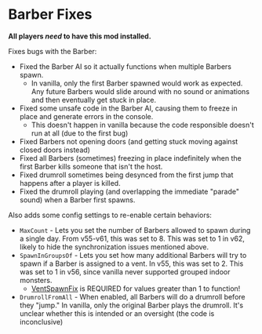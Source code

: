 # Barber Fixes
**All players *need* to have this mod installed.**

Fixes bugs with the Barber:
- Fixed the Barber AI so it actually functions when multiple Barbers spawn.
  - In vanilla, only the first Barber spawned would work as expected. Any future Barbers would slide around with no sound or animations and then eventually get stuck in place.
- Fixed some unsafe code in the Barber AI, causing them to freeze in place and generate errors in the console.
  - This doesn't happen in vanilla because the code responsible doesn't run at all (due to the first bug)
- Fixed Barbers not opening doors (and getting stuck moving against closed doors instead)
- Fixed all Barbers (sometimes) freezing in place indefinitely when the first Barber kills someone that isn't the host.
- Fixed drumroll sometimes being desynced from the first jump that happens after a player is killed.
- Fixed the drumroll playing (and overlapping the immediate "parade" sound) when a Barber first spawns.

Also adds some config settings to re-enable certain behaviors:
- `MaxCount` - Lets you set the number of Barbers allowed to spawn during a single day. From v55-v61, this was set to 8. This was set to 1 in v62, likely to hide the synchronization issues mentioned above.
- `SpawnInGroupsOf` - Lets you set how many additional Barbers will try to spawn if a Barber is assigned to a vent. In v55, this was set to 2. This was set to 1 in v56, since vanilla never supported grouped indoor monsters.
  - [VentSpawnFix](https://thunderstore.io/c/lethal-company/p/ButteryStancakes/VentSpawnFix/) is REQUIRED for values greater than 1 to function!
- `DrumrollFromAll` - When enabled, all Barbers will do a drumroll before they "jump." In vanilla, only the original Barber plays the drumroll. It's unclear whether this is intended or an oversight (the code is inconclusive)